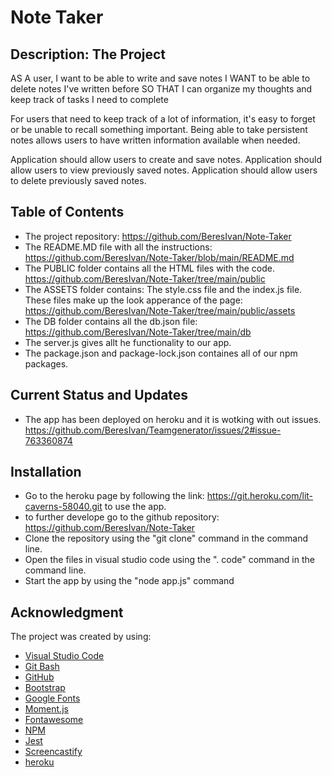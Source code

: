 # Note Taker

## Description: The Project

AS A user, I want to be able to write and save notes
I WANT to be able to delete notes I've written before
SO THAT I can organize my thoughts and keep track of tasks I need to complete

For users that need to keep track of a lot of information, it's easy to forget or be unable to recall something important. Being able to take persistent notes allows users to have written information available when needed.

Application should allow users to create and save notes.
Application should allow users to view previously saved notes.
Application should allow users to delete previously saved notes.

 
## Table of Contents 
* The project repository: https://github.com/BeresIvan/Note-Taker
* The README.MD file with all the instructions: https://github.com/BeresIvan/Note-Taker/blob/main/README.md
* The PUBLIC folder contains all the HTML files with the code. https://github.com/BeresIvan/Note-Taker/tree/main/public
* The ASSETS folder contains: The style.css file and the index.js file. These files make up the look apperance of the page: https://github.com/BeresIvan/Note-Taker/tree/main/public/assets
* The DB folder contains all the db.json file: https://github.com/BeresIvan/Note-Taker/tree/main/db
* The server.js gives allt he functionality to our app.
* The package.json and package-lock.json containes all of our npm packages. 

## Current Status and Updates
* The app has been deployed on heroku and it is wotking with out issues.
https://github.com/BeresIvan/Teamgenerator/issues/2#issue-763360874
 
## Installation  
- Go to the heroku page by following the link: https://git.heroku.com/lit-caverns-58040.git to use the app.
- to further develope go to the github repository: https://github.com/BeresIvan/Note-Taker
- Clone the repository using the "git clone" command in the command line.
- Open the files in visual studio code using the ". code" command in the command line.
- Start the app by using the "node app.js" command

 
## Acknowledgment 
The project was created by using:
* [Visual Studio Code](https://code.visualstudio.com/)
* [Git Bash](https://gitforwindows.org/index.html)
* [GitHub](https://github.com/join)
* [Bootstrap](https://getbootstrap.com/)
* [Google Fonts](https://fonts.google.com/)
* [Moment.js](https://momentjs.com)
* [Fontawesome](https://fontawesome.com/)
* [NPM](https://www.npmjs.com/)
* [Jest](https://jestjs.io/)
* [Screencastify](https://www.screencastify.com)
* [heroku](https://www.heroku.com)